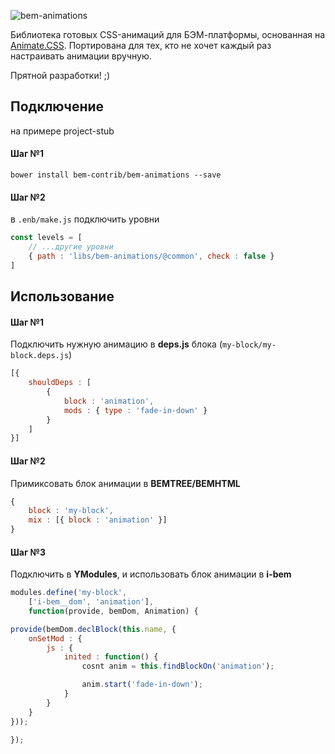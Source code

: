 ![bem-animations](https://cloud.githubusercontent.com/assets/1655916/19938823/69484340-a137-11e6-8560-dc3da4fda6b0.png)

Библиотека готовых CSS-анимаций для БЭМ-платформы, основанная на [Animate.CSS](https://github.com/daneden/animate.css). Портирована для тех, кто не хочет каждый раз настраивать анимации вручную.

Прятной разработки! ;)

## Подключение
на примере project-stub

#### Шаг №1
```
bower install bem-contrib/bem-animations --save
```

#### Шаг №2

в `.enb/make.js` подключить уровни

```js
const levels = [
    // ...другие уровни
    { path : 'libs/bem-animations/@common', check : false }
]
```

## Использование

#### Шаг №1

Подключить нужную анимацию в __deps.js__ блока (`my-block/my-block.deps.js`)
```js
[{
    shouldDeps : [
        {
            block : 'animation',
            mods : { type : 'fade-in-down' }
        }
    ]
}]
```

#### Шаг №2

Примиксовать блок анимации в __BEMTREE/BEMHTML__
```js
{
    block : 'my-block',
    mix : [{ block : 'animation' }]
}
```
#### Шаг №3

Подключить в __YModules__, и использовать блок анимации в __i-bem__
```js
modules.define('my-block',
    ['i-bem__dom', 'animation'],
    function(provide, bemDom, Animation) {

provide(bemDom.declBlock(this.name, {
    onSetMod : {
        js : {
            inited : function() {
                cosnt anim = this.findBlockOn('animation');

                anim.start('fade-in-down');
            }
        }
    }
}));

});

```
